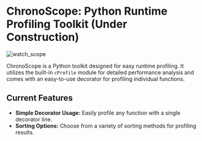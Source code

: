# ChronoScope: Python Runtime Profiling Toolkit (Under Construction)
![watch_scope](https://github.com/BrettskiPy/chrono-scope/assets/30988215/0823b05f-04c3-4421-923e-697e96350267)

ChronoScope is a Python toolkit designed for easy runtime profiling. It utilizes the built-in `cProfile` module for detailed performance analysis and comes with an easy-to-use decorator for profiling individual functions.

## Current Features

- **Simple Decorator Usage:** Easily profile any function with a single decorator line.
- **Sorting Options:** Choose from a variety of sorting methods for profiling results.
